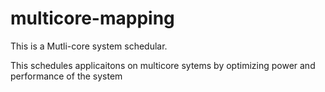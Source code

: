 # multicore-mapping

This is a Mutli-core system schedular.

This schedules applicaitons on multicore sytems by optimizing power and performance of the system  
